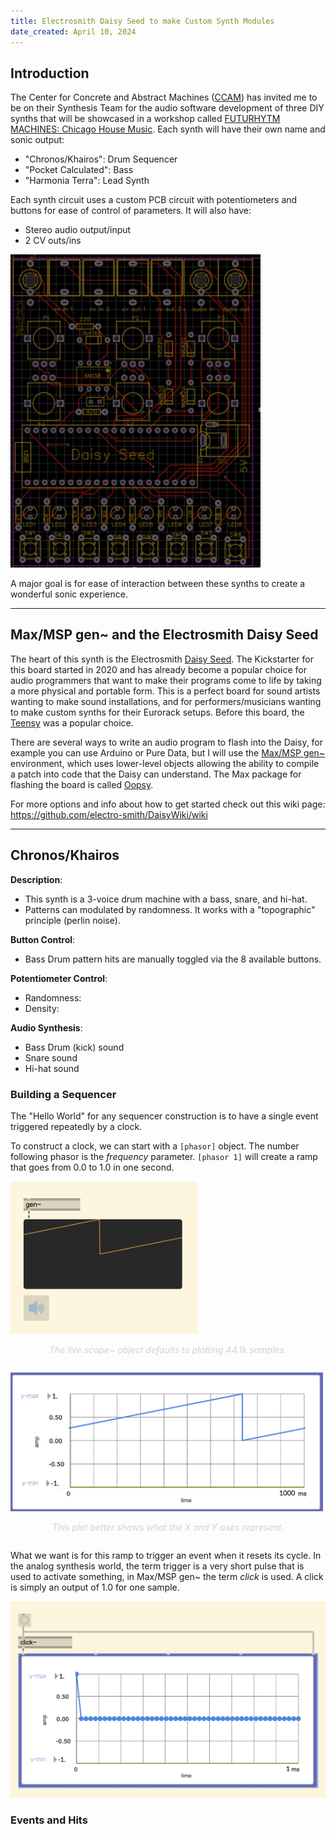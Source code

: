 ```yaml
---
title: Electrosmith Daisy Seed to make Custom Synth Modules
date_created: April 10, 2024
---
```


## Introduction

The Center for Concrete and Abstract Machines (<a target="\_blank" href="https://ccam.world/">CCAM</a>) has invited me to be on their Synthesis Team for the audio software development of three DIY synths that will be showcased in a workshop called <a target="\_blank" href="https://ccam.world/programs/24-5-10-future-rhythm-machines-chicago-house/">FUTURHYTM MACHINES: Chicago House Music</a>. Each synth will have their own name and sonic output:

- "Chronos/Khairos": Drum Sequencer
- "Pocket Calculated": Bass
- "Harmonia Terra": Lead Synth

Each synth circuit uses a custom PCB circuit with potentiometers and buttons for ease of control of parameters. It will also have:

- Stereo audio output/input
- 2 CV outs/ins

<img width="400px" src="./imgs/pcb.png"></img>

A major goal is for ease of interaction between these synths to create a wonderful sonic experience.

--- 

## Max/MSP gen~ and the Electrosmith Daisy Seed

The heart of this synth is the Electrosmith <a target="\_blank" href="https://electro-smith.com/products/daisy-seed">Daisy Seed</a>. The Kickstarter for this board started in 2020 and has already become a popular choice for audio programmers that want to make their programs come to life by taking a more physical and portable form. This is a perfect board for sound artists wanting to make sound installations, and for performers/musicians wanting to make custom synths for their Eurorack setups. Before this board, the <a target="\_blank" href="https://www.pjrc.com/teensy/">Teensy</a> was a popular choice.

There are several ways to write an audio program to flash into the Daisy, for example you can use Arduino or Pure Data, but I will use the <a target="_blank" href="https://docs.cycling74.com/max8/vignettes/gen_topic">Max/MSP gen~</a> environment, which uses lower-level objects allowing the ability to compile a patch into code that the Daisy can understand. The Max package for flashing the board is called <a target="\_blank" href="https://github.com/electro-smith/oopsy">Oopsy</a>.

For more options and info about how to get started check out this wiki page: <a target="\_blank" href="https://github.com/electro-smith/DaisyWiki/wiki">https://github.com/electro-smith/DaisyWiki/wiki</a>

--- 

## Chronos/Khairos

**Description**:

- This synth is a 3-voice drum machine with a bass, snare, and hi-hat.
- Patterns can modulated by randomness. It works with a "topographic" principle (perlin noise).

**Button Control**:

- Bass Drum pattern hits are manually toggled via the 8 available buttons.

**Potentiometer Control**:

- Randomness: 
- Density:

**Audio Synthesis**:

- Bass Drum (kick) sound
- Snare sound
- Hi-hat sound

### Building a Sequencer

The "Hello World" for any sequencer construction is to have a single event triggered repeatedly by a clock.

To construct a clock, we can start with a `[phasor]` object. The number following phasor is the _frequency_ parameter. `[phasor 1]` will create a ramp that goes from 0.0 to 1.0 in one second.

<img width="300px" src="./imgs/ramp1s.png"></img>

<div class="caption" style="text-align: center; padding-bottom: 1em;"><i style="color: #ccd3d5;">The live.scope~ object defaults to plotting 44.1k samples.</i></div>

<img width="500px" src="./imgs/ramp1s_plot.png"></img>

<div class="caption" style="text-align: center; padding-bottom: 1em;"><i style="color: #ccd3d5;">This plot better shows what the X and Y axes represent.</i></div>

What we want is for this ramp to trigger an event when it resets its cycle. In the analog synthesis world, the term trigger is a very short pulse that is used to activate something, in Max/MSP gen~ the term _click_ is used. A click is simply an output of 1.0 for one sample.

  <img src="./imgs/click.png"></img>

### Events and Hits
